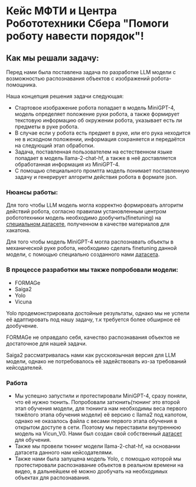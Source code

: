 # Кейс МФТИ и Центра Робототехники Сбера "Помоги роботу навести порядок"!

## Как мы решали задачу:

Перед нами была поставлена задача по разработке LLM модели с возможностью распознавания объектов с изображений робота-помощника.

Наша концепция решения задачи следующая:

- Стартовое изображение робота попадает в модель MiniGPT-4, модель определяет положение руки робота, а также формирует текстовую информацию об окружении робота, указывает есть ли предметы в руке робота.
- В случае если у робота есть предмет в руке, или его рука неходится не в исходном положении, информация сохраняется и передаётся на следующий этап обработки.
- Задача, поставленная пользователем на естественном языке попадает в модель llama-2-chat-hf, а также в неё доставляется обработанная информация из MiniGPT-4.
- С помощью специального промпта модель понимает поставленную задачу и генерирует алгоритм действия робота в формате json.

### Нюансы работы:

Для того чтобы LLM модель могла корректно формировать алгоритм действий робота, согласно правилам установленным центром робототехники модель необходимо дообучить(finetuning) на [специальном датасете](), полученном в качестве материалов для хакатона.

Для того чтобы модель MiniGPT-4 могла распознавать объекты в механической руке робота, необходимо сделать finetuning данной модели, с помощью специально созданного нами [датасета]().

### В процессе разработки мы также попробовали модели:
- FORMAGe
- Saiga2
- Yolo
- Vicuna

Yolo продемонстрировала достойные результаты, однако мы не успели её адаптировать под нашу задачу, т.к требуется более обширное её дообучение.

FORMAGe не оправдало себя, качество распознавания объектов не достаточное для нашей задачи.

Saiga2 рассматривалась нами как русскоязычная версия для LLM модели, однако не потребовалось её задействовать из-за требований кейсодателей. 

### Работа

- Мы успешно запустили и протестировали MiniGPT-4, сразу поняли, что её нужно тюнить. Попробовали затюнить(тюнинг это второй этап обучения модели, для тюнинга нам необходимы веса первого тяжёлого этапа обучения модели) её версию с llama2 под капотом, однако не оказалось файла с весами первого этапа обучения в открытом доступе в сети. Поэтому мы переставили внутреннюю модель на Vicun_V0. Нами был создан свой собственный [датасет]() для обучения.
- Также мы провели тюнинг модели llama-2-chat-hf, на основании датасета данного нам кейсодателями.
- Также нами была запущена модель Yolo, с помощью которой мы протестировали распознавание объектов в реальном времени на видео, в дальнейшем её можно дообучать на необходимых объектах для распознавания.

